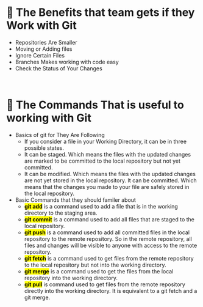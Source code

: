 
# 🚩 The Benefits that team gets if they Work with Git

<ul>
  <li>Repositories Are Smaller</li>
  <li>Moving or Adding files</li>
  <li>Ignore Certain Files</li>
  <li>Branches Makes working with code easy</li>
  <li>Check the Status of Your Changes</li>
</ul>
<br/>

# 🚀 The Commands That is useful to working with Git
<ul>
  <li>Basics of git for They Are Following
    <ul>
      <li>If you consider a file in your Working Directory, it can be in three possible states.</li>
      <li>It can be staged. Which means the files with the updated changes are marked to be committed to the local repository but not yet committed.</li>
      <li>It can be modified. Which means the files with the updated changes are not yet stored in the local repository.
    It can be committed. Which means that the changes you made to your file are safely stored in the local repository.</li>
    </ul>
  </li>
  <li> Basic Commands that they should familer about
     <ul>
       <li> <mark><b>git add</b></mark> is a command used to add a file that is in the working directory to the staging area.</li>
      <li><mark><b>git commit</b></mark> is a command used to add all files that are staged to the local repository.</li>
      <li><mark><b>git push</b></mark> is a command used to add all committed files in the local repository to the remote repository. So in the remote repository, all files and changes will be visible to anyone with access to the remote repository.</li>
      <li><mark><b>git fetch</b></mark> is a command used to get files from the remote repository to the local repository but not into the working directory.</li>
      <li><mark><b>git merge</b></mark> is a command used to get the files from the local repository into the working directory.</li>
      <li><mark><b>git pull</b></mark> is command used to get files from the remote repository directly into the working directory. It is equivalent to a git fetch and a git merge.</li>
    </ul>
  </li>
</ul>




